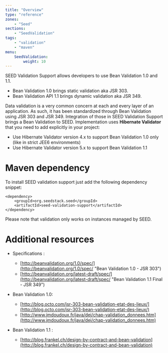 ```yaml
---
title: "Overview"
type: "reference"
zones:
    - "Seed"
sections:
    - "SeedValidation"
tags:
    - "validation"
    - "maven"
menu:
    SeedValidation:
        weight: 10
---
```


SEED Validation Support allows developers to use Bean Validation 1.0 and 1.1.

- Bean Validation 1.0 brings static validation aka JSR 303.
- Bean Validation API 1.1 brings dynamic validation aka JSR 349. 

Data validation is a very common concern at each and every layer of an application. As such, 
it has been standardized through Bean Validation using JSR 303 and JSR 349. Integration of those in SEED Validation Support
brings a Bean Validation to SEED. Implementation uses **Hibernate Validator** that you need to add explicitly in your
project:

- Use Hibernate Validator version 4.x to support Bean Validation 1.0 only (like in strict JEE6 environments)
- Use Hibernate Validator version 5.x to support Bean Validation 1.1

# Maven dependency

To install SEED validation support just add the following dependency snippet:

    <dependency>
        <groupId>org.seedstack.seed</groupId>
        <artifactId>seed-validation-support</artifactId>
    </dependency>

Please note that validation only works on instances managed by SEED.

# Additional resources

* Specifications :
  * [http://beanvalidation.org/1.0/spec/](http://beanvalidation.org/1.0/spec/ "Bean Validation 1.0 - JSR 303")
  * [http://beanvalidation.org/latest-draft/spec/](http://beanvalidation.org/latest-draft/spec/ "Bean Validation 1.1 Final - JSR 349")

* Bean Validation 1.0:
  * [http://blog.octo.com/jsr-303-bean-validation-etat-des-lieux/](http://blog.octo.com/jsr-303-bean-validation-etat-des-lieux/)
  * [http://www.jmdoudoux.fr/java/dej/chap-validation_donnees.htm](http://www.jmdoudoux.fr/java/dej/chap-validation_donnees.htm)

* Bean Validation 1.1 :
  * [http://blog.frankel.ch/design-by-contract-and-bean-validation](http://blog.frankel.ch/design-by-contract-and-bean-validation)


